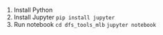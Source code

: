 1. Install Python
2. Install Jupyter
`pip install jupyter`
3. Run notebook
`cd dfs_tools_mlb`
`jupyter notebook`